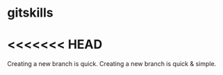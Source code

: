 # gitskills
<<<<<<< HEAD
=======
Creating a new branch is quick.
Creating a new branch is quick & simple.
